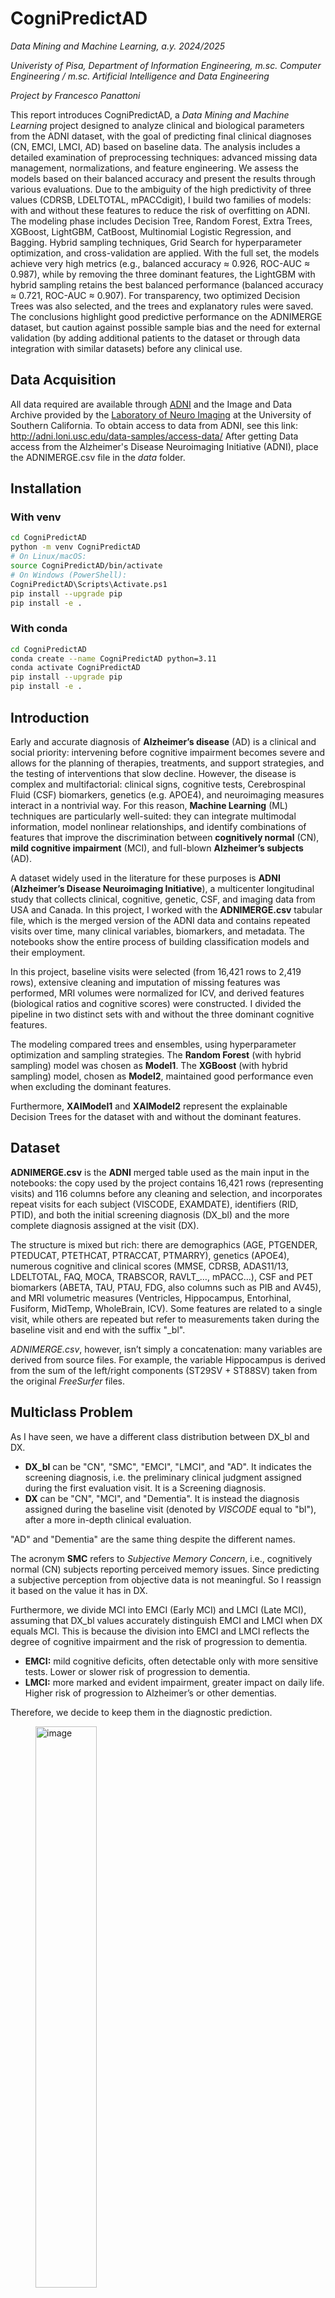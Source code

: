 # CogniPredictAD
*Data Mining and Machine Learning, a.y. 2024/2025*

*Univeristy of Pisa,*
*Department of Information Engineering,*
*m.sc. Computer Engineering / m.sc. Artificial Intelligence and Data Engineering*

*Project by Francesco Panattoni*

This report introduces CogniPredictAD, a *Data Mining and Machine Learning* project designed to analyze clinical and biological parameters from the ADNI dataset, with the goal of predicting final clinical diagnoses (CN, EMCI, LMCI, AD) based on baseline data.
The analysis includes a detailed examination of preprocessing techniques: advanced missing data management, normalizations, and feature engineering. We assess the models based on their balanced accuracy and present the results through various evaluations.
Due to the ambiguity of the high predictivity of three values (CDRSB, LDELTOTAL, mPACCdigit), I build two families of models: with and without these features to reduce the risk of overfitting on ADNI.
The modeling phase includes Decision Tree, Random Forest, Extra Trees, XGBoost, LightGBM, CatBoost, Multinomial Logistic Regression, and Bagging. Hybrid sampling techniques, Grid Search for hyperparameter optimization, and cross-validation are applied. With the full set, the models achieve very high metrics (e.g., balanced accuracy ≈ 0.926, ROC-AUC ≈ 0.987), while by removing the three dominant features, the LightGBM with hybrid sampling retains the best balanced performance (balanced accuracy ≈ 0.721, ROC-AUC ≈ 0.907). For transparency, two optimized Decision Trees was also selected, and the trees and explanatory rules were saved.
The conclusions highlight good predictive performance on the ADNIMERGE dataset, but caution against possible sample bias and the need for external validation (by adding additional patients to the dataset or through data integration with similar datasets) before any clinical use.


## Data Acquisition
All data required are available through [ADNI](https://adni.loni.usc.edu/) and the Image and Data Archive provided by the [Laboratory of Neuro Imaging](https://www.loni.usc.edu/) at the University of Southern California. To obtain access to data from ADNI, see this link: http://adni.loni.usc.edu/data-samples/access-data/
After getting Data access from the Alzheimer's Disease Neuroimaging Initiative (ADNI), place the ADNIMERGE.csv file in the *data* folder.


## Installation
### With venv
```bash
cd CogniPredictAD
python -m venv CogniPredictAD
# On Linux/macOS:
source CogniPredictAD/bin/activate
# On Windows (PowerShell):
CogniPredictAD\Scripts\Activate.ps1
pip install --upgrade pip
pip install -e .
```

### With conda
```bash
cd CogniPredictAD
conda create --name CogniPredictAD python=3.11
conda activate CogniPredictAD
pip install --upgrade pip
pip install -e .
```

## Introduction
Early and accurate diagnosis of **Alzheimer’s disease** (AD) is a clinical and social priority: intervening before cognitive impairment becomes severe and allows for the planning of therapies, treatments, and support strategies, and the testing of interventions that slow decline. However, the disease is complex and multifactorial: clinical signs, cognitive tests, Cerebrospinal Fluid (CSF) biomarkers, genetics (e.g. APOE4), and neuroimaging measures interact in a nontrivial way. For this reason, **Machine Learning** (ML) techniques are particularly well-suited: they can integrate multimodal information, model nonlinear relationships, and identify combinations of features that improve the discrimination between **cognitively normal** (CN), **mild cognitive impairment** (MCI), and full-blown **Alzheimer’s subjects** (AD).

A dataset widely used in the literature for these purposes is **ADNI** (**Alzheimer’s Disease Neuroimaging Initiative**), a multicenter longitudinal study that collects clinical, cognitive, genetic, CSF, and imaging data from USA and Canada. In this project, I worked with the **ADNIMERGE.csv** tabular file, which is the merged version of the ADNI data and contains repeated visits over time, many clinical variables, biomarkers, and metadata. The notebooks show the entire process of building classification models and their employment.

In this project, baseline visits were selected (from 16,421 rows to 2,419 rows), extensive cleaning and imputation of missing features was performed, MRI volumes were normalized for ICV, and derived features (biological ratios and cognitive scores) were constructed. I divided the pipeline in two distinct sets with and without the three dominant cognitive features.

The modeling compared trees and ensembles, using hyperparameter optimization and sampling strategies. The **Random Forest** (with hybrid sampling) model was chosen as **Model1**. The **XGBoost** (with hybrid sampling) model, chosen as **Model2**, maintained good performance even when excluding the dominant features.

Furthermore, **XAIModel1** and **XAIModel2** represent the explainable Decision Trees for the dataset with and without the dominant features.


## Dataset
**ADNIMERGE.csv** is the **ADNI** merged table used as the main input in the notebooks: the copy used by the project contains 16,421 rows (representing visits) and 116 columns before any cleaning and selection, and incorporates repeat visits for each subject (VISCODE, EXAMDATE), identifiers (RID, PTID), and both the initial screening diagnosis (DX_bl) and the more complete diagnosis assigned at the visit (DX).

The structure is mixed but rich: there are demographics (AGE, PTGENDER, PTEDUCAT, PTETHCAT, PTRACCAT, PTMARRY), genetics (APOE4), numerous cognitive and clinical scores (MMSE, CDRSB, ADAS11/13, LDELTOTAL, FAQ, MOCA, TRABSCOR, RAVLT\_…, mPACC…), CSF and PET biomarkers (ABETA, TAU, PTAU, FDG, also columns such as PIB and AV45), and MRI volumetric measures (Ventricles, Hippocampus, Entorhinal, Fusiform, MidTemp, WholeBrain, ICV). Some features are related to a single visit, while others are repeated but refer to measurements taken during the baseline visit and end with the suffix "\_bl".

*ADNIMERGE.csv*, however, isn’t simply a concatenation: many variables are derived from source files. For example, the variable Hippocampus is derived from the sum of the left/right components (ST29SV + ST88SV) taken from the original *FreeSurfer* files.


## Multiclass Problem
As I have seen, we have a different class distribution between DX_bl and DX.
- **DX_bl** can be "CN", "SMC", "EMCI", "LMCI", and "AD". It indicates the screening diagnosis, i.e. the preliminary clinical judgment assigned during the first evaluation visit. It is a Screening diagnosis.
- **DX** can be "CN", "MCI", and "Dementia". It is instead the diagnosis assigned during the baseline visit (denoted by *VISCODE* equal to "bl"), after a more in-depth clinical evaluation.

"AD" and "Dementia" are the same thing despite the different names.

The acronym **SMC** refers to *Subjective Memory Concern*, i.e., cognitively normal (CN) subjects reporting perceived memory issues. Since predicting a subjective perception from objective data is not meaningful. So I reassign it based on the value it has in DX.

Furthermore, we divide MCI into EMCI (Early MCI) and LMCI (Late MCI), assuming that DX_bl values accurately distinguish EMCI and LMCI when DX equals MCI. This is because the division into EMCI and LMCI reflects the degree of cognitive impairment and the risk of progression to dementia.
- **EMCI:** mild cognitive deficits, often detectable only with more sensitive tests. Lower or slower risk of progression to dementia.
- **LMCI:** more marked and evident impairment, greater impact on daily life. Higher risk of progression to Alzheimer’s or other dementias.

Therefore, we decide to keep them in the diagnostic prediction.

<figure id="fig:pie-chart-dx" data-latex-placement="H">
<p><img src="doc/images/DX_pie_chart.png" style="width:48.0%" alt="image" />
<span id="fig:pie-chart-dx" data-label="fig:pie-chart-dx"></span></p>
</figure>

**Ultimately, our target variable will be a modified version of the *DX* column, which can now take on four values: "CN", "EMCI", "LMCI", and "AD." This makes our problem a multiclass problem.**


## Data Exploration
Explorations reveal that the dataset has 16,421 rows and 116 columns. However, these records represent the various visits, and we are only interested in the baseline ones. The dataset contains 2,419 useful patients (using "useful" means those who did not have a NULL baseline diagnosis) for the proposed problem.

Many columns contain significant percentages of missing cases. The diagnostic classes of the baseline sample are unbalanced, but not extremely unbalanced.

Demographic and risk analyses show bias in the ADNI sample. Ethnicity is heavily skewed toward white subjects, with high average levels of education, and many married individuals. There are more men than women, but overall the number is not disproportionate. All this, however, implies that models may perform worse on more heterogeneous clinical populations.

The *Data Exploration* was then divided into three parts:
1.  the preliminary data exploration of the raw dataset;
2.  the data exploration after splitting and preparing the actual dataset;
3.  the data exploration after Preprocessing to select the classification models.


## Data Preprocessing
We divided the *Preprocessing* into two phases.

In the first phase, which involved preparing the dataset, we performed all the transformations and cleaning operations that did not involve the risk of *data leakage*, applying them to the entire dataset before splitting it into training and testing.

In the second phase, however, we applied the transformations that could introduce data leakage exclusively to the training set, with the sole exception of imputing missing values: in this case, the *KNN* Imputer was trained on the training set and then used for both training and testing, to ensure consistency and avoid leakage. Preprocessing has in turn been divided into: *Data Cleaning*, *Data Transformation*, *Outlier Detection* and *Data Reduction*.

### Data Preparation
- **Selection of baseline visits only:** The first clinical-operational choice was to work only on baseline visits (VISCODE == "bl"), because the goal is to predict the diagnosis based on the information collected at the first visit;
- **SMC diagnosis management:** Records with *DX_bl* = SMC were realigned using the DX variable, but ultimately all have been classified as "CN". We already explained why in the reasons stated in the chapter "Multiclass Problem";
- **Consolidating bl columns:** Clean up duplicates and merge "baseline" values into "main" columns;
- **Error handling:** Deleted the row with RAVLT_perc_forgetting = -316.667 and RAVLT_forgetting = -19;
- **Text category cleaning (ethnicity, race, marriage):** String values standardized to improve readability and avoid inconsistencies;
- **Encoding of categorical variables:** One-hot encoding (PTETHCAT, PTMARRY), binary mapping (PTGENDER: Male=1, Female=0) and ordinal encoding for DX (CN=0, EMCI=1, LMCI=2, AD=3).
- **Preliminary Feature Reduction:** Removal of columns not relevant to the diagnosis;
- **Splitting train/test:** *Separation into training and test sets while avoiding leakage.*

### Data Cleaning
- **Handling missing values:** Identifying percentages of missing values and using KNN Imputer for continuous variables ;
- **Numeric Value Conversion:** Convert cognitive scales and age from float to int, correcting for approximations due to imputation or format errors.

### Data Transformation
- **Creation of new CSF metrics:** *TAU/ABETA* and *PTAU/ABETA* ratios more predictive than single measures according to the literature;
- **MRI normalization to ICV (Intracranial Volume):** Necessary to correct for differences due to gender and cranial size.

### Outlier Detection
- **Univariate Analysis:** use IQR and Z-score for each column to find outliers;
- **Multivariate Analysis:** Constructs groups (EcogPt, EcogSP, Neuropsych, MRI, MRI/ICV, CSF, CSF/ABETA, mPACC), applies *LOF* and *DBSCAN* to normalized data (*RobustScaler*). Only data points reported by both techniques and with a *LOF_score* greater than 2 are kept to flag them as "extreme";
- **Cleaning up problematic outliers:** Outliers with values that were clearly out of range and therefore deemed highly unlikely were replaced with the mean by class.

### Data Reduction
- **Removal of redundant features:** *ADAS11*, *ADASQ4*, *EcogPtTotal*, *EcogSPTotal*, *mPACCtrailsB*, and *TAU* were removed because they had a high correlation with other features and their informative value was low;
- **Attribute Subset Selection:** I apply four selection methods to the train: *Pearson correlation* (\|*r*\| ≥ 0.6), *mutual information* (top 25), *SelectKBest with Kruskal–Wallis H-test* (*k* = 25), and *Recursive Feature Elimination* (RFE with Random Forest). It combines the results by counting how many times each feature appears and retains those selected at least three times, plus other features deemed useful even though they were counted less frequently.

### Some Considerations
#### Correlation
The dataset contains groups of highly correlated variables (e.g., different neuropsychological scores, ECG components, and MRI volumetric measurements). Rather than eliminating them through aggressive reduction, I decided to retain them and rely on models that are intrinsically robust to correlation.
This choice was motivated by two main reasons:
1.  **Clinical interpretability:** Correlated variables can describe different facets of the same function or biomarker. Removing them would impoverish medical interpretation;
2.  **Complementary predictive value:** Even correlated measures may contain specific variance useful for distinguishing clinical subgroups.

#### Normalization
During the data preparation process, no global normalization or standardization was applied to all variables.
This choice was driven by one reason: I wanted to **preserve the clinical interpretability**. Maintaining variables in their original units facilitates the medical interpretation of the results and comparability with clinical reference values. Normalization would have made it more difficult to attribute direct clinical significance to the transformed values.

#### Binning
Binning was not applied because it would have reduced the useful information and discriminatory power of continuous variables. The models used already capture nonlinearities and thresholds, so prior discretization is unnecessary and could introduce artifacts.

#### Attributes Table
| **Attribute** | **Description** | **Category** |
|:---|:---|:---|
| DX | Clinical diagnosis at the time of visit: CN, SMC, EMCI, LMCI, AD | Diagnosis |
| AGE | Participant’s age at time of visit | Demographics |
| PTGENDER | Participant’s gender (Male/Female) | Demographics |
| PTEDUCAT | Years of formal education completed | Demographics |
| APOE4 | Number of APOE *ε*<!-- -->4 alleles (0, 1, or 2), a genetic risk factor for Alzheimer’s | Demographics |
| MMSE | Mini-Mental State Examination score (0–30, higher = better) | Clinical Scores |
| CDRSB | Clinical Dementia Rating - Sum of Boxes (0–18, higher = worse) | Clinical Scores |
| ADAS13 | ADAS-Cog 13-item total score (higher = worse) | Clinical Scores |
| LDELTOTAL | Logical Memory II delayed recall total score | Clinical Scores |
| FAQ | Functional Activities Questionnaire – functional impairment score | Clinical Scores |
| MOCA | Montreal Cognitive Assessment – global cognitive function (0–30) | Clinical Scores |
| TRABSCOR | Trail Making Test Part B – time in seconds (higher = worse) | Clinical Scores |
| RAVLT_immediate | RAVLT total immediate recall score (sum over 5 trials) | Clinical Scores |
| RAVLT_learning | Learning score (Trial 5 minus Trial 1 of RAVLT) | Clinical Scores |
| RAVLT_perc_forgetting |   Percent forgetting from RAVLT (higher = worse) | Clinical Scores |
| mPACCdigit | Modified Preclinical Alzheimer’s Cognitive Composite – Digit Symbol test | Composite Scores |
| EcogPtMem | Subject self-reported memory complaints (ECog) | ECogPT |
| EcogPtLang | Subject self-reported language difficulties (ECog) | ECogPT |
| EcogPtVisspat | Subject self-reported visuospatial difficulties (ECog) | ECogPT |
| EcogPtPlan | Subject self-reported planning difficulties (ECog) | ECogPT |
| EcogPtOrgan | Subject self-reported organizational issues (ECog) | ECogPT |
| EcogPtDivatt | Subject self-reported divided attention issues (ECog) | ECogPT |
| EcogSPMem | Informant-reported memory complaints (ECog) | ECogSP |
| EcogSPLang | Informant-reported language issues (ECog) | ECogSP |
| EcogSPVisspat | Informant-reported visuospatial issues (ECog) | ECogSP |
| EcogSPPlan | Informant-reported planning problems (ECog) | ECogSP |
| EcogSPOrgan | Informant-reported organization issues (ECog) | ECogSP |
| EcogSPDivatt | Informant-reported divided attention issues (ECog) | ECogSP |
| FDG | FDG PET SUVR – brain glucose metabolism | Biomarkers |
| PTAU/ABETA | CSF phosphorylated tau protein/A*β*<!-- -->42 ratio | Biomarkers |
| Hippocampus/ICV | Volume of hippocampus/Intracranial volume ratio from MRI | MRI |
| Entorhinal/ICV | Volume of the entorhinal cortex/Intracranial volume ratio from MRI | MRI |
| Fusiform/ICV | Fusiform gyrus volume/Intracranial volume ratio from MRI | MRI |
| MidTemp/ICV | Middle temporal gyrus volume/Intracranial volume ratio from MRI | MRI |
| Ventricles/ICV | Volume of ventricles/Intracranial volume ratio from MRI | MRI |
| WholeBrain/ICV | Whole brain volume/Intracranial volume ratio from MRI | MRI |

## Model Selection
The following classification algorithms were chosen:
1.  **Decision Tree:** This model constructs a series of "if → then" rules (split on individual features) to separate classes using a binary tree. Each leaf of the tree corresponds to a prediction. It was chosen because it is immediately interpretable (*XAI*);
2.  **Random Forest:** Builds many different decision trees on subsamples of the data and averages their predictions. This reduces variance compared to a single tree and improves robustness to noise, outliers, and collinearity;
3.  **Extra Trees:** Similar to Random Forest but chooses more random splits, increasing diversity among trees and often reducing overfitting on noisy features. It was tested to compare with Random Forest and evaluate whether increased randomness improved generalization across the dataset;
4.  **XGBoost:** A boosting algorithm that builds trees sequentially, each improving the errors of the previous one. It is highly efficient, regularized, and capable of capturing nonlinear interactions between variables, while also controlling overfitting;
5.  **LightGBM:** A gradient boosting implementation designed to be very fast and scalable. It uses techniques (leaf-wise splitting, binning) that make it particularly efficient on heterogeneous datasets;
6.  **CatBoost:** A boosting variant that natively handles categorical variables and has robust default hyperparameters to reduce overfitting. It is suitable for working with clinical data;
7.  **Multinomial Logistic Regression:** A linear model that estimates the probabilities of membership in each class using a linear combination of features. It requires feature standardization to function properly, which was ensured with StandardScaler in the pipeline. It was included as a simple and interpretable statistical baseline, useful for comparing whether the gain from complex models is consistent with a linear solution;
8.  **Bagging:** An ensemble approach that trains several models on different bootstrap samples drawn from the dataset, and then combines their outputs by averaging. The main effect is a reduction in model variance, leading to more stable predictions. It was selected because, in clinical datasets where variability and noise are substantial, bagging provides a straightforward way to assess how much predictive stability can be gained simply by aggregating multiple weak learners.


## Hyperparameter Selection and Hybrid Sampling
### Grid Search
To optimize the performance of the classifiers, a **Grid Search** procedure with layered cross-validation was adopted. Grid Search was chosen because it allows for a systematic and controlled exploration of the most relevant hyperparameters for each model, ensuring reproducibility and the ability to transparently compare the tested configurations.

### Hybrid Sampling
The dataset also presented a slight imbalance in diagnostic classes, as already discussed in the "Multiclass Problem" chapter.

To address this problem, a **Hybrid Sampling strategy** was applied, combining:

1.  **RUS** to reduce the number of instances in the majority classes, preventing the dataset from becoming excessively biased toward synthetic examples;

2.  **SMOTENC** to generate new synthetic examples of the minority classes, taking into account the mixed nature of the variables (continuous and categorical).

I kept the "old" dataset (the one obtained with Preprocessing) and the "new" one (the resampled one) and tried Hyperparameter Tuning on both.

### The problem with CDRSB, LDELTOTAL, and mPACCdigit
The cognitive scores *CDRSB*, *LDELTOTAL* and *mPACCdigit* show exceptionally high predictive power compared to the rest. While this may be advantageous in terms of model accuracy, it also raises the concern of feature dominance: **a small number of variables may disproportionately drive the predictions, while many others contribute minimally**. This imbalance can lead to a form of local overfitting, where **models appear highly effective on the ADNI dataset but lose performance when applied to more heterogeneous clinical populations or external data.**

**However, this assumption cannot be verified, as it is equally possible that these three variables are genuine strong predictors of Alzheimer’s diagnosis.**

So the issue does not reflect a weakness of the cognitive measures themselves, but rather the possibility of dataset bias: the strength of these predictors may be tied to the specific characteristics of ADNI rather than to generalizable diagnostic patterns.

To address this, the modeling strategy should consider two complementary approaches:

1.  building a predictive model that leverages these dominant variables;

2.  building an alternative model that excludes them.

Hybrid Sampling will be applied to both datasets and then I will compare whether the standard models or the resampled models performs better on the test set.

### Hyperparameter Optimization
In practice, I will end up with two models: one that can also use CDRSB, LDELTOTAL, and mPACCdigit, chosen from the standard and resampled models, and one that doesn’t use CDRSB, LDELTOTAL, and mPACCdigit, chosen from the standard and resampled models.

Therefore, I need to run four Grid Searches. For each model, a large set of hyperparameter configurations was defined to explore, often with thousands of possible combinations. Optimization was conducted through five-fold cross-validation, with different metrics depending on the scenario: *F1 Macro* when the most predictive variables were present, *Balanced Accuracy* in the most restrictive experiments, and *F1 Macro*.

*F1 Macro* assigns equal weight to each class and simultaneously punishes low precision or low recall. It is therefore suitable when a few strong features can "inflate" the accuracy without ensuring fairness between classes.

*Balanced Accuracy* is insensitive to prevalence and less dependent on precision. In the absence of dominant features, it directs the optimization to correctly retrieve all classes.

At the end of the Grid Search, the optimal parameters found for each model were used to instantiate the “final” versions of the classifiers and produce subsequent evaluations.


## Classification
### Building Models
From the Grid Search, the best estimators, their parameters, and scores were collected for each model. These best-estimators were saved and then retrained and evaluated via 5-fold cross-validation, which produced several reports (confusion matrices, per-class metrics, accuracy, balanced accuracy, and ROC-AUC) and repeated evaluations for stability.

So we built four models for each algorithm seen before: one unsampled with the three feature, one sampled with the three feature, one unsampled without the three feature and one sampled without the three feature.

### Explainability
A method is called to generate *SHAP* summary plots on each model.

**The three clinical scores dominate the explanations when present**.
SHAP plots calculated on models trained on the version with CDRSB, LDELTOTAL, and mPACCdigit clearly show that these three variables are the most important in absolute terms, far above the other features. The SHAP summary plots also highlight that the direction of the effect is consistent i.e., worse values for these scores bias the prediction toward more severe classes.

**When the three scores are removed**, biomarkers, demographics, and structural measures emerge.
In the graphs produced on the version without those three scores, the feature ranking changes: **MMSE, FAQ, MOCA, ADAS13, and EcogSPMem become extremely relevant**. Also relevant are CSF (TAU/ABETA or PTAU/ABETA ratio), APOE4, and some MRI measures normalized for ICV (e.g., Hippocampus/ICV, Ventricles/ICV, WholeBrain/ICV).

The tree diagrams and exported rule files highlight that Decision Trees separate classes using thresholds on a few features (often one of the three clinical scores when present, otherwise a combination of biomarkers and cognitive tests).

The rules are therefore easily interpretable and useful for communicating "if → then" statements to clinical staff.

The balancing effect (*hybrid sampling*) is visible in the importances and local explanations.
Comparing the plots for models with and without hybrid sampling shows a modest change in the ranking: **sampling tends to increase the relative importance of features that help identify less represented classes**.

### Results
We evaluated the newly built models on the train dataset, on 5-fold-cross validation and on test dataset. However, for the final evaluation I mainly relied on the explainability and the results of the test set through the following statistics: *Balanced Accuracy, F1 Score (macro), Accuracy, Precision (weighted), Recall (weighted), F1 Score (weighted), and ROC AUC (macro)*. The evaluation plots and confusion matrices are on the following pages, included with the evaluation tables of the statistics on the test dataset.

The following pages contain the graphs and tables that led to the final evaluation.

**The models ending with 1 were trained on the dataset with Hybrid Sampling, while those ending with 0 were not.**

**Although the models with CDRSB, LDELTOTAL, and mPACCdigit and those without CDRSB, LDELTOTAL, and mPACCdigit have the same names (e.g., XGBoost0, XGBoost1, ExtraTrees0, RandomForest1, and so on), they are actually distinct models born from distinct classifiers. Models with CDRSB, LDELTOTAL, and mPACCdigit are in the "results/all_models/1" folder, and those without are in the  
"results/all_models/2" folder.**

<figure id="fig:Evaluation with CDRSB, LDELTOTAL, and mPACCdigit" data-latex-placement="H">
<p><img src="doc/images/1_Evaluation.png" style="width:65.0%" alt="image" />
<span id="fig:Evaluation with CDRSB, LDELTOTAL, and mPACCdigit" data-label="fig:Evaluation with CDRSB, LDELTOTAL, and mPACCdigit"></span></p>
<figcaption>Evaluation of Balanced Accuracies with CDRSB, LDELTOTAL, and mPACCdigit (from folder results/all_models/1)</figcaption>
</figure>

<figure id="fig:Evaluation without CDRSB, LDELTOTAL, and mPACCdigit" data-latex-placement="H">
<p><img src="doc/images/2_Evaluation.png" style="width:65.0%" alt="image" />
<span id="fig:Evaluation without CDRSB, LDELTOTAL, and mPACCdigit" data-label="fig:Evaluation without CDRSB, LDELTOTAL, and mPACCdigit"></span></p>
<figcaption>Evaluation of Balanced Accuracies without CDRSB, LDELTOTAL, and mPACCdigit (from folder results/all_models/2)</figcaption>
</figure>

<figure id="fig:Confusion Matrix with CDRSB, LDELTOTAL, and mPACCdigit" data-latex-placement="H">
<p><img src="doc/images/1_Confusion_Matrix.png" style="width:100.0%" alt="image" />
<span id="fig:Confusion Matrix with CDRSB, LDELTOTAL, and mPACCdigit" data-label="fig:Confusion Matrix with CDRSB, LDELTOTAL, and mPACCdigit"></span></p>
<figcaption>Confusion Matrix with CDRSB, LDELTOTAL, and mPACCdigit (from folder results/all_models/1)</figcaption>
</figure>

<figure id="fig:Normalized Confusion Matrix with CDRSB, LDELTOTAL, and mPACCdigit" data-latex-placement="H">
<p><img src="doc/images/1_Confusion_Matrix_Normalized.png" style="width:100.0%" alt="image" />
<span id="fig:Normalized Confusion Matrix with CDRSB, LDELTOTAL, and mPACCdigit" data-label="fig:Normalized Confusion Matrix with CDRSB, LDELTOTAL, and mPACCdigit"></span></p>
<figcaption>Normalized Confusion Matrix with CDRSB, LDELTOTAL, and mPACCdigit (from folder results/all_models/1)</figcaption>
</figure>

<figure id="fig:Confusion Matrix without CDRSB, LDELTOTAL, and mPACCdigit" data-latex-placement="H">
<p><img src="doc/images/2_Confusion_Matrix.png" style="width:100.0%" alt="image" />
<span id="fig:Confusion Matrix without CDRSB, LDELTOTAL, and mPACCdigit" data-label="fig:Confusion Matrix without CDRSB, LDELTOTAL, and mPACCdigit"></span></p>
<figcaption>Confusion Matrix without CDRSB, LDELTOTAL, and mPACCdigit (from folder results/all_models/2)</figcaption>
</figure>

<figure id="fig:Normalized Confusion Matrix without CDRSB, LDELTOTAL, and mPACCdigit" data-latex-placement="H">
<p><img src="doc/images/2_Confusion_Matrix_Normalized.png" style="width:100.0%" alt="image" />
<span id="fig:Normalized Confusion Matrix without CDRSB, LDELTOTAL, and mPACCdigit" data-label="fig:Normalized Confusion Matrix without CDRSB, LDELTOTAL, and mPACCdigit"></span></p>
<figcaption>Normalized Confusion Matrix without CDRSB, LDELTOTAL, and mPACCdigit (from folder results/all_models/2)</figcaption>
</figure>

*M_L_R is for Multinomial_Logistic_Regression.*

**With CDRSB, LDELTOTAL, and mPACCdigit (from folder results/all_models/1)**
| Model           | Accuracy | Balanced Accuracy | Precision (weighted) | Recall (weighted) | F1 Score (weighted) | F1 Score (macro) | ROC AUC (macro) |
| --------------- | -------- | ----------------- | -------------------- | ----------------- | ------------------- | ---------------- | --------------- |
| Random\_Forest1 | 0.9256   | 0.9198            | 0.9271               | 0.9256            | 0.9258              | 0.9169           | 0.9865          |
| Extra\_Trees1   | 0.9236   | 0.9188            | 0.9250               | 0.9236            | 0.9240              | 0.9143           | 0.9862          |
| XGBoost0        | 0.9277   | 0.9168            | 0.9284               | 0.9277            | 0.9275              | 0.9180           | 0.9876          |
| Random\_Forest0 | 0.9298   | 0.9163            | 0.9310               | 0.9298            | 0.9294              | 0.9205           | 0.9839          |
| XGBoost1        | 0.9236   | 0.9153            | 0.9244               | 0.9236            | 0.9237              | 0.9138           | 0.9868          |
| Extra\_Trees0   | 0.9236   | 0.9132            | 0.9240               | 0.9236            | 0.9236              | 0.9136           | 0.9884          |
| CatBoost1       | 0.9194   | 0.9128            | 0.9205               | 0.9194            | 0.9197              | 0.9102           | 0.9875          |
| LightGBM1       | 0.9194   | 0.9116            | 0.9202               | 0.9194            | 0.9195              | 0.9095           | 0.9871          |
| CatBoost0       | 0.9215   | 0.9090            | 0.9219               | 0.9215            | 0.9212              | 0.9108           | 0.9887          |
| LightGBM0       | 0.9194   | 0.9048            | 0.9207               | 0.9194            | 0.9189              | 0.9075           | 0.9843          |
| Bagging0        | 0.9194   | 0.9041            | 0.9224               | 0.9194            | 0.9192              | 0.9079           | 0.9844          |
| Bagging1        | 0.9050   | 0.8953            | 0.9062               | 0.9050            | 0.9053              | 0.8930           | 0.9835          |
| Decision\_Tree1 | 0.8988   | 0.8930            | 0.9015               | 0.8988            | 0.8995              | 0.8862           | 0.9803          |
| M\_L\_R1        | 0.8781   | 0.8731            | 0.8831               | 0.8781            | 0.8785              | 0.8629           | 0.9806          |
| Decision\_Tree0 | 0.8760   | 0.8722            | 0.8813               | 0.8760            | 0.8771              | 0.8615           | 0.9746          |
| M\_L\_R0        | 0.8740   | 0.8720            | 0.8811               | 0.8740            | 0.8748              | 0.8598           | 0.9815          |


**Without CDRSB, LDELTOTAL, and mPACCdigit (from folder results/all_models/2)**
| Model           | Accuracy | Balanced Accuracy | Precision (weighted) | Recall (weighted) | F1 Score (weighted) | F1 Score (macro) | ROC AUC (macro) |
| --------------- | -------- | ----------------- | -------------------- | ----------------- | ------------------- | ---------------- | --------------- |
| XGBoost1        | 0.7355   | 0.7210            | 0.7458               | 0.7355            | 0.7392              | 0.7172           | 0.9071          |
| Extra\_Trees0   | 0.7376   | 0.7172            | 0.7383               | 0.7376            | 0.7368              | 0.7140           | 0.9093          |
| LightGBM1       | 0.7252   | 0.7163            | 0.7400               | 0.7252            | 0.7301              | 0.7098           | 0.9081          |
| Extra\_Trees1   | 0.7190   | 0.7064            | 0.7285               | 0.7190            | 0.7211              | 0.6988           | 0.9068          |
| Bagging1        | 0.7252   | 0.7059            | 0.7282               | 0.7252            | 0.7258              | 0.7043           | 0.9038          |
| M\_L\_R0        | 0.7190   | 0.6999            | 0.7188               | 0.7190            | 0.7172              | 0.6970           | 0.9071          |
| XGBoost0        | 0.7397   | 0.6990            | 0.7287               | 0.7397            | 0.7314              | 0.7033           | 0.9126          |
| Random\_Forest0 | 0.7169   | 0.6972            | 0.7173               | 0.7169            | 0.7159              | 0.6919           | 0.9053          |
| M\_L\_R1        | 0.7087   | 0.6959            | 0.7160               | 0.7087            | 0.7093              | 0.6900           | 0.9037          |
| CatBoost1       | 0.7066   | 0.6930            | 0.7180               | 0.7066            | 0.7106              | 0.6894           | 0.9092          |
| Random\_Forest1 | 0.7025   | 0.6869            | 0.7116               | 0.7025            | 0.7045              | 0.6809           | 0.9040          |
| LightGBM0       | 0.7293   | 0.6821            | 0.7127               | 0.7293            | 0.7152              | 0.6827           | 0.9123          |
| Bagging0        | 0.7231   | 0.6738            | 0.7138               | 0.7231            | 0.7131              | 0.6824           | 0.9040          |
| CatBoost0       | 0.7231   | 0.6734            | 0.7089               | 0.7231            | 0.7101              | 0.6786           | 0.9093          |
| Decision\_Tree1 | 0.6405   | 0.6521            | 0.6881               | 0.6405            | 0.6522              | 0.6357           | 0.8567          |
| Decision\_Tree0 | 0.6612   | 0.6464            | 0.6904               | 0.6612            | 0.6726              | 0.6547           | 0.8380          |



### Final Decision
For the dataset containing the three highly predictive cognitive scores (CDRSB, LDELTOTAL, mPACCdigit), ***Random_Forest1*** (**the RF trained with the hybrid sampling strategy**) was chosen as the main model, and ***Decision_Tree1*** (**the version with sampling**) was chosen as the reference XAI model. This choice is motivated by very high test metrics (balanced accuracy, F1, ROC-AUC) that show the best sensitive tradeoff between classes.
**Model1.pkl and XAIModel1.pkl are respectively Random_Forest1 and Decision_Tree1.**

For the dataset where those three cognitive scores were removed, the model that maintained the best performance was ***XGBoost1*** (XGBoost with hybrid sampling), and, again, ***Decision_Tree1*** was chosen as the XAIModel (the version built on the dataset without the three scores). This selection also comes from comparing the metrics on the test set.
**Model2.pkl and XAIModel2.pkl are respectively XGBoost1 and Decision_Tree1.**

## Conclusions
### Real World Applications
A CogniPredictAD application (in main.py) has been developed with customtkinter that allows you to select one of four previously saved models (Model1.pkl, Model2.pkl, XAIModel1.pkl, and XAIModel2.pkl), manually enter a set of clinical and cognitive measures, obtain a diagnostic prediction (labels 0, 1, 2, or 3 for CN, EMCI, LMCI, and AD, respectively), and display it. The user can confirm or dispute the diagnosis: both actions add a line to the data/NEWADNIMERGE.csv file (creating a folder/file if necessary), while an “Undo Last” command cancels the last saved entry. This application can be used by clinicians to collect data, evaluate prediction models, and ultimately help establish a diagnosis.

### Final Considerations
One of the main limitations of the dataset is that, after filtering for baseline visits with non-zero diagnoses, only 2,419 patients remain, a size that limits the ability to generalize the results to external populations. While these metrics showed very high performance on the test set (for Model 1: Balanced Accuracy = 0.9198, F1 macro = 0.9169, ROC AUC (macro) = 0.9865), these metrics should be interpreted with caution.
Furthermore, three cognitive scores (CDRSB, LDELTOTAL, and mPACCdigit) provide a very strong diagnostic signal in this dataset: their presence largely explains the high effectiveness of Model 1 (Random Forest), while their removal leads to significantly lower metrics and a different distribution of important features, with XGBoost proving to be the best classifier in the pipeline without these variables. For these reasons, interpretable models (XAIModel1 and XAIModel2) and an alternative pipeline (Model2 and XAIModel2) that exclude the three scores were developed to assess the robustness and clinical plausibility of the predictions.
Furthermore, many columns have missing values, and the missingness pattern is often not *Missing Completely At Random*. In fact, CSF and PET values are more often missing in healthy subjects or at certain visits. For example, *ABETA*, *TAU*, and *PTAU* have many missing values and are not so irrelevant in the diagnosis of Alzheimer’s disease. This forces us to impute *NULL* values and potentially increase noise in the dataset.
Despite size limitations, the reliance on a few highly predictive cognitive scores, and the large amount of *NULL* values, the study retains methodological value and potential for application. The models can be useful as support tools (for example, risk stratification, imputation of missing diagnoses, or prioritized screening), not as a substitute for clinical assessment. Their use must be subject to external validation, calibration of the operating thresholds and post-deploy monitoring.

### Improvements for Future Works
To improve the study, increasing the size and variability of the data is a priority: integrating future ADNI4 entries into ADNIMERGE and, if possible, compatible external cohorts would increase statistical power and generalizability.
In this context, we could also introduce a new feature that identifies patients based on their geographic area of origin. Since ADNI participants are from the United States and Canada, their area would be classified as North America. If, for example, we were able to integrate a European dataset compatible with ADNI for predicting Alzheimer’s disease, we could analyze whether geographic area affects the likelihood of developing the disease. This approach could open the way to new and interesting lines of research.
It is also essential to harmonize the variables (mapping and units for imaging) and enrich the database with complementary modalities (genetics, PET, blood biomarkers) and longitudinal information, thus reducing reliance on a few cognitive scores.
However, CogniPredictAD is already a good support tool for doctors in helping with the diagnosis of Alzheimer’s.



